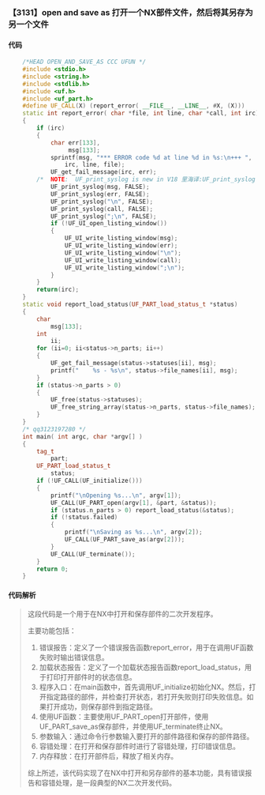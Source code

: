 ### 【3131】open and save as 打开一个NX部件文件，然后将其另存为另一个文件

#### 代码

```cpp
    /*HEAD OPEN_AND_SAVE_AS CCC UFUN */  
    #include <stdio.h>  
    #include <string.h>  
    #include <stdlib.h>  
    #include <uf.h>  
    #include <uf_part.h>  
    #define UF_CALL(X) (report_error( __FILE__, __LINE__, #X, (X)))  
    static int report_error( char *file, int line, char *call, int irc)  
    {  
        if (irc)  
        {  
            char err[133],  
                 msg[133];  
            sprintf(msg, "*** ERROR code %d at line %d in %s:\n+++ ",  
                irc, line, file);  
            UF_get_fail_message(irc, err);  
        /*  NOTE:  UF_print_syslog is new in V18 里海译:UF_print_syslog 是 V18 版本新增的函数。 */  
            UF_print_syslog(msg, FALSE);  
            UF_print_syslog(err, FALSE);  
            UF_print_syslog("\n", FALSE);  
            UF_print_syslog(call, FALSE);  
            UF_print_syslog(";\n", FALSE);  
            if (!UF_UI_open_listing_window())  
            {  
                UF_UI_write_listing_window(msg);  
                UF_UI_write_listing_window(err);  
                UF_UI_write_listing_window("\n");  
                UF_UI_write_listing_window(call);  
                UF_UI_write_listing_window(";\n");  
            }  
        }  
        return(irc);  
    }  
    static void report_load_status(UF_PART_load_status_t *status)  
    {  
        char  
            msg[133];  
        int  
            ii;  
        for (ii=0; ii<status->n_parts; ii++)  
        {  
            UF_get_fail_message(status->statuses[ii], msg);  
            printf("    %s - %s\n", status->file_names[ii], msg);  
        }  
        if (status->n_parts > 0)  
        {  
            UF_free(status->statuses);  
            UF_free_string_array(status->n_parts, status->file_names);  
        }  
    }  
    /* qq3123197280 */  
    int main( int argc, char *argv[] )  
    {  
        tag_t  
            part;  
        UF_PART_load_status_t  
            status;  
        if (!UF_CALL(UF_initialize()))  
        {  
            printf("\nOpening %s...\n", argv[1]);  
            UF_CALL(UF_PART_open(argv[1], &part, &status));  
            if (status.n_parts > 0) report_load_status(&status);  
            if (!status.failed)  
            {  
                printf("\nSaving as %s...\n", argv[2]);  
                UF_CALL(UF_PART_save_as(argv[2]));  
            }  
            UF_CALL(UF_terminate());  
        }  
        return 0;  
    }

```

#### 代码解析

> 这段代码是一个用于在NX中打开和保存部件的二次开发程序。
>
> 主要功能包括：
>
> 1. 错误报告：定义了一个错误报告函数report_error，用于在调用UF函数失败时输出错误信息。
> 2. 加载状态报告：定义了一个加载状态报告函数report_load_status，用于打印打开部件时的状态信息。
> 3. 程序入口：在main函数中，首先调用UF_initialize初始化NX。然后，打开指定路径的部件，并检查打开状态，若打开失败则打印失败信息。如果打开成功，则保存部件到指定路径。
> 4. 使用UF函数：主要使用UF_PART_open打开部件，使用UF_PART_save_as保存部件，并使用UF_terminate终止NX。
> 5. 参数输入：通过命令行参数输入要打开的部件路径和保存的部件路径。
> 6. 容错处理：在打开和保存部件时进行了容错处理，打印错误信息。
> 7. 内存释放：在打开部件后，释放了相关内存。
>
> 综上所述，该代码实现了在NX中打开和另存部件的基本功能，具有错误报告和容错处理，是一段典型的NX二次开发代码。
>
